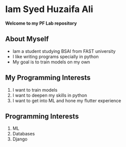 # Iam Syed Huzaifa Ali
**Welcome to my PF Lab repository**
## About Myself
- Iam a student studying BSAI from FAST university
- I like writing programs specially in python
- My goal is to train models on my own
## My Programming Interests
1. I want to train models
2. I want to deepen my skills in python
3. I want to get into ML and hone my flutter experience
## Programming Interests 
1. ML
2. Databases
3. Django
